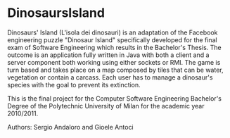 # DinosaursIsland
Dinosaurs' Island (L'isola dei dinosauri) is an adaptation of the Facebook engineering puzzle "Dinosaur Island" specifically developed for the final exam of Software Engineering which results in the Bachelor's Thesis. The outcome is an application fully written in Java with both a client and a server component both working using either sockets or RMI. The game is turn based and takes place on a map composed by tiles that can be water, vegetation or contain a carcass. Each user has to manage a dinosaur's species with the goal to prevent its extinction.

This is the final project for the Computer Software Engineering Bachelor's Degree of the Polytechnic University of Milan for the academic year 2010/2011.

Authors: Sergio Andaloro and Gioele Antoci
